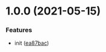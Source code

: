 # 1.0.0 (2021-05-15)


### Features

* init ([ea87bac](https://github.com/TimoBechtel/css-vars-from-json/commit/ea87bacad024fe2d1500d6df96533896dcc18df0))

